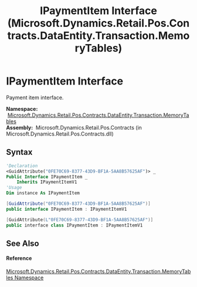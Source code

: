 ﻿---
title: IPaymentItem Interface (Microsoft.Dynamics.Retail.Pos.Contracts.DataEntity.Transaction.MemoryTables)
TOCTitle: IPaymentItem Interface
ms:assetid: T:Microsoft.Dynamics.Retail.Pos.Contracts.DataEntity.Transaction.MemoryTables.IPaymentItem
ms:mtpsurl: https://technet.microsoft.com/en-us/library/microsoft.dynamics.retail.pos.contracts.dataentity.transaction.memorytables.ipaymentitem(v=AX.60)
ms:contentKeyID: 62203112
ms.date: 05/18/2015
mtps_version: v=AX.60
f1_keywords:
- Microsoft.Dynamics.Retail.Pos.Contracts.DataEntity.Transaction.MemoryTables.IPaymentItem
dev_langs:
- CSharp
- C++
- VB
---

# IPaymentItem Interface

Payment item interface.

**Namespace:**  [Microsoft.Dynamics.Retail.Pos.Contracts.DataEntity.Transaction.MemoryTables](microsoft-dynamics-retail-pos-contracts-dataentity-transaction-memorytables-namespace.md)  
**Assembly:**  Microsoft.Dynamics.Retail.Pos.Contracts (in Microsoft.Dynamics.Retail.Pos.Contracts.dll)

## Syntax

``` vb
'Declaration
<GuidAttribute("0FE70C69-8377-43D9-BF1A-5AA8B57625AF")> _
Public Interface IPaymentItem _
    Inherits IPaymentItemV1
'Usage
Dim instance As IPaymentItem
```

``` csharp
[GuidAttribute("0FE70C69-8377-43D9-BF1A-5AA8B57625AF")]
public interface IPaymentItem : IPaymentItemV1
```

``` c++
[GuidAttribute(L"0FE70C69-8377-43D9-BF1A-5AA8B57625AF")]
public interface class IPaymentItem : IPaymentItemV1
```

## See Also

#### Reference

[Microsoft.Dynamics.Retail.Pos.Contracts.DataEntity.Transaction.MemoryTables Namespace](microsoft-dynamics-retail-pos-contracts-dataentity-transaction-memorytables-namespace.md)

